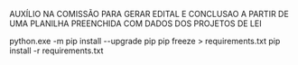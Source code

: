AUXÍLIO NA COMISSÃO PARA GERAR EDITAL E CONCLUSAO A PARTIR DE UMA PLANILHA PREENCHIDA COM DADOS DOS PROJETOS DE LEI



python.exe -m pip install --upgrade pip
pip freeze > requirements.txt
pip install -r requirements.txt


